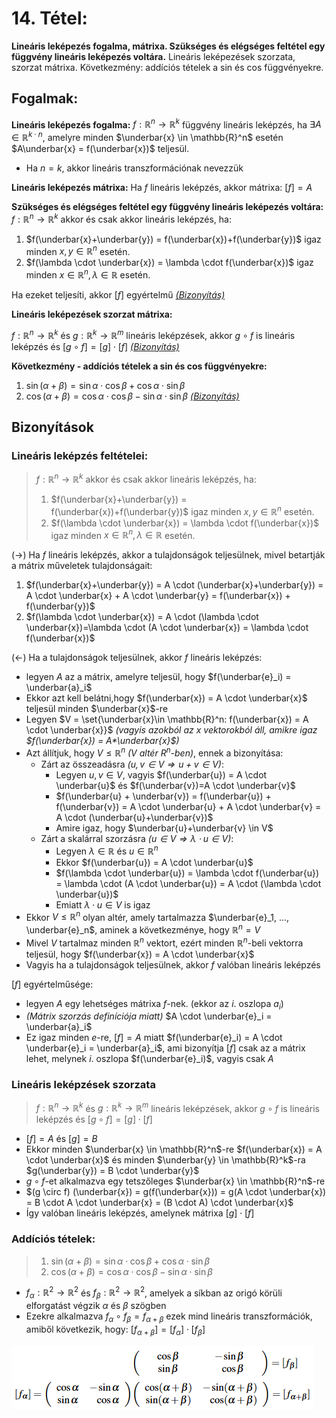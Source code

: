 # 14. Tétel:
**Lineáris leképezés fogalma, mátrixa. Szükséges és elégséges feltétel egy függvény lineáris leképezés voltára.** Lineáris leképezések szorzata, szorzat mátrixa. Következmény: addíciós tételek a sin és cos függvényekre.

## Fogalmak:
**Lineáris leképezés fogalma:** $f: \mathbb{R}^n \rightarrow \mathbb{R}^k$ függvény lineáris leképzés, ha $\exists A \in \mathbb{R}^{k \cdot n}$, amelyre minden $\underbar{x} \in \mathbb{R}^n$ esetén $A\underbar{x} = f(\underbar{x})$ teljesül.

- Ha $n = k$, akkor lineáris transzformációnak nevezzük

**Lineáris leképezés mátrixa:** Ha $f$ lineáris leképzés, akkor mátrixa: $[f] = A$

**Szükséges és elégséges feltétel egy függvény lineáris leképezés voltára:** 
$f: \mathbb{R}^n \rightarrow \mathbb{R}^k$ akkor és csak akkor lineáris leképzés, ha:

1. $f(\underbar{x}+\underbar{y}) = f(\underbar{x})+f(\underbar{y})$ igaz minden $x, y \in \mathbb{R}^n$ esetén.
2. $f(\lambda \cdot \underbar{x}) = \lambda \cdot f(\underbar{x})$ igaz minden $x \in \mathbb{R}^n, \lambda \in \mathbb{R}$ esetén.

Ha ezeket teljesíti, akkor $[f]$ egyértelmű
[*(Bizonyítás)*](#lineáris-leképzés-feltételei)

**Lineáris leképezések szorzat mátrixa:**

$f: \mathbb{R}^n \rightarrow \mathbb{R}^k$ és $g: \mathbb{R}^k \rightarrow \mathbb{R}^m$ lineáris leképzések, akkor $g \circ f$ is lineáris leképzés
és $[g \circ f] = [g] \cdot [f]$
[*(Bizonyítás)*](#lineáris-leképzések-szorzata)

**Következmény - addíciós tételek a sin és cos függvényekre:**

1. $\sin(\alpha + \beta) = \sin \alpha \cdot \cos \beta + \cos \alpha \cdot \sin \beta$
2. $\cos(\alpha + \beta) = \cos \alpha \cdot \cos \beta - \sin \alpha \cdot \sin \beta$
[*(Bizonyítás)*](#addíciós-tételek)

## Bizonyítások

### Lineáris leképzés feltételei:
> $f: \mathbb{R}^n \rightarrow \mathbb{R}^k$ akkor és csak akkor lineáris leképzés, ha:
> 
> 1. $f(\underbar{x}+\underbar{y}) = f(\underbar{x})+f(\underbar{y})$ igaz minden $x, y \in \mathbb{R}^n$ esetén.
> 2. $f(\lambda \cdot \underbar{x}) = \lambda \cdot f(\underbar{x})$ igaz minden $x \in \mathbb{R}^n, \lambda \in \mathbb{R}$ esetén.

($\rightarrow$) Ha $f$ lineáris leképzés, akkor a tulajdonságok teljesülnek, mivel betartják a mátrix műveletek tulajdonságait:
1. $f(\underbar{x}+\underbar{y}) = A \cdot (\underbar{x}+\underbar{y}) = A \cdot \underbar{x} + A \cdot \underbar{y} = f(\underbar{x}) + f(\underbar{y})$
2. $f(\lambda \cdot \underbar{x}) = A \cdot (\lambda \cdot \underbar{x})=\lambda \cdot (A \cdot \underbar{x}) = \lambda \cdot f(\underbar{x})$

($\leftarrow$) Ha a tulajdonságok teljesülnek, akkor $f$ lineáris leképzés:

- legyen $A$ az a mátrix, amelyre teljesül, hogy $f(\underbar{e}_i) = \underbar{a}_i$
- Ekkor azt kell belátni,hogy $f(\underbar{x}) = A \cdot \underbar{x}$ teljesül minden $\underbar{x}$-re
- Legyen $V = \set{\underbar{x}\in \mathbb{R}^n: f(\underbar{x}) = A \cdot \underbar{x}}$ *(vagyis azokból az x vektorokból áll, amikre igaz $f(\underbar{x}) = A*\underbar{x}$)*
- Azt állítjuk, hogy $V \leq \mathbb{R}^n$ *($V$ altér $R^n$-ben)*, ennek a bizonyítása:
    - Zárt az összeadásra *($u,v \in V \Rightarrow u+v \in V$)*:
        - Legyen $u,v \in V$, vagyis $f(\underbar{u}) = A \cdot \underbar{u}$ és $f(\underbar{v})=A \cdot \underbar{v}$ 
        - $f(\underbar{u} + \underbar{v}) = f(\underbar{u}) + f(\underbar{v}) = A \cdot \underbar{u} + A \cdot \underbar{v} = A \cdot (\underbar{u}+\underbar{v})$ 
        - Amire igaz, hogy $\underbar{u}+\underbar{v} \in V$
    - Zárt a skalárral szorzásra *($u \in V \Rightarrow \lambda \cdot u \in V$)*:
        - Legyen $\lambda \in \mathbb{R}$ és $u \in \mathbb{R}^n$
        - Ekkor $f(\underbar{u}) = A \cdot \underbar{u}$
        - $f(\lambda \cdot \underbar{u}) = \lambda \cdot f(\underbar{u}) = \lambda \cdot (A \cdot \underbar{u}) = A \cdot (\lambda \cdot \underbar{u})$
        - Emiatt $\lambda \cdot u \in V$ is igaz
- Ekkor $V \leq \mathbb{R}^n$ olyan altér, amely tartalmazza $\underbar{e}_1, ..., \underbar{e}_n$, aminek a következménye, hogy $\mathbb{R}^n = V$
- Mivel $V$ tartalmaz minden $\mathbb{R}^n$ vektort, ezért minden $\mathbb{R}^n$-beli vektorra teljesül, hogy $f(\underbar{x}) = A \cdot \underbar{x}$
- Vagyis ha a  tulajdonságok teljesülnek, akkor $f$ valóban lineáris leképzés

$[f]$ egyértelműsége: 

- legyen $A$ egy lehetséges mátrixa $f$-nek. (ekkor az $i$. oszlopa $a_i$)
- *(Mátrix szorzás definíciója miatt)* $A \cdot \underbar{e}_i = \underbar{a}_i$
- Ez igaz minden $e$-re, $[f]=A$ miatt $f(\underbar{e}_i) = A \cdot \underbar{e}_i = \underbar{a}_i$, ami bizonyítja $[f]$ csak az a mátrix lehet, melynek $i$. oszlopa $f(\underbar{e}_i)$, vagyis csak $A$

### Lineáris leképzések szorzata
> $f: \mathbb{R}^n \rightarrow \mathbb{R}^k$ és $g: \mathbb{R}^k \rightarrow \mathbb{R}^m$ lineáris leképzések, akkor $g \circ f$ is lineáris leképzés és $[g \circ f] = [g] \cdot [f]$

- $[f] = A$ és $[g] = B$
- Ekkor minden $\underbar{x} \in \mathbb{R}^n$-re $f(\underbar{x}) = A \cdot \underbar{x}$ és minden $\underbar{y} \in \mathbb{R}^k$-ra $g(\underbar{y}) = B \cdot \underbar{y}$
- $g \circ f$-et alkalmazva egy tetszőleges $\underbar{x} \in \mathbb{R}^n$-re
- $(g \circ f) (\underbar{x}) = g(f(\underbar{x})) = g(A \cdot \underbar{x}) = B \cdot A \cdot \underbar{x} = (B \cdot A) \cdot \underbar{x}$
- Így valóban lineáris leképzés, amelynek mátrixa $[g] \cdot [f]$

### Addíciós tételek:
> 1. $\sin(\alpha + \beta) = \sin \alpha \cdot \cos \beta + \cos \alpha \cdot \sin \beta$
> 2. $\cos(\alpha + \beta) = \cos \alpha \cdot \cos \beta - \sin \alpha \cdot \sin \beta$

- $f_\alpha: \mathbb{R}^2 \rightarrow \mathbb{R}^2$ és $f_\beta: \mathbb{R}^2 \rightarrow \mathbb{R}^2$, amelyek a síkban az origó körüli elforgatást végzik $\alpha$ és $\beta$ szögben
- Ezekre alkalmazva $f_\alpha \circ f_\beta = f_{\alpha + \beta}$ ezek mind lineáris transzformációk, amiből következik, hogy: $[f_{\alpha + \beta}] = [f_\alpha] \cdot [f_\beta]$

![](./img/sin-cos.png)
